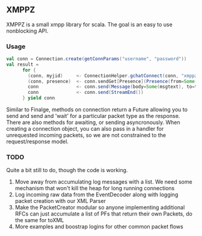 ## XMPPZ 

XMPPZ is a small xmpp library for scala.  The goal is an easy to use nonblocking API. 

### Usage

```scala
val conn = Connection.create(getConnParams("username", "password"))
val result =
      for {
        (conn, myjid)     <- ConnectionHelper.gchatConnect(conn, "xmppzExampleClient")
        (conn, presence)  <- conn.sendGet[Presence](Presence(from=Some(myjid), to=Some(tojid), presenceType=Some("probe")))
        conn              <- conn.send(Message(body=Some(msgtext), to=tojid, from=Some(myjid)))
        conn              <- conn.send(StreamEnd())
      } yield conn

```

Similar to Finalge, methods on connection return a Future allowing you to send and send and 'wait' for a particular packet type as the response. There are also methods
for awaiting, or sending asyncronously. When creating a connection object, you can also pass in a handler for unrequested incoming packets, so we are not constrained to the 
request/response model.  


### TODO

Quite a bit still to do, though the code is working.  

1. Move away from accumulating log messages with a list.  We need some mechanism that won't kill the heap for long running connections
2. Log incoming raw data from the EventDecoder along with logging packet creation with our XML Parser
3. Make the PacketCreator modular so anyone implementing additional RFCs can just accumulate a list of PFs that return their own Packets, do the same for toXML
4. More examples and boostrap logins for other common packet flows


